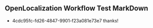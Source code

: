 ## OpenLocalization Workflow Test MarkDown
* 4cdc95fc-fd26-4847-9901-f23a081e73e7 
thanks!<!--HONumber=Mar16_HO5-->

